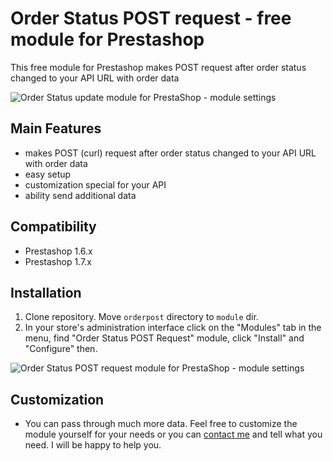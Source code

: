 # Order Status POST request - free module for Prestashop

This free module for Prestashop makes POST request after order status changed to your API URL with order data

![Order Status update module for PrestaShop - module settings](https://tobiksoft.com/138-home_default/order-status-post-request-module-for-prestashop.jpg)

## Main Features
* makes POST (curl) request after order status changed to your API URL with order data
* easy setup
* customization special for your API
* ability send additional data

## Compatibility
* Prestashop 1.6.x
* Prestashop 1.7.x

## Installation
1.  Clone repository. Move `orderpost` directory to `module` dir.
3.  In your store's administration interface click on the "Modules" tab in the menu, find "Order Status POST Request" module, click "Install" and "Configure" then.


![Order Status POST request module for PrestaShop - module settings](https://tobiksoft.com/139-thickbox_default/order-status-post-request-module-for-prestashop.jpg)

## Customization
* You can pass through much more data. Feel free to customize the module yourself for your needs or you can [contact me](https://tobiksoft.com/content/8-contact-us) and tell what you need. I will be happy to help you.